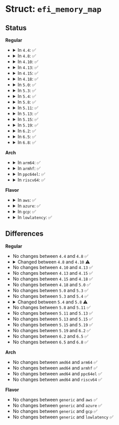 # Struct: <code>efi_memory_map</code>

## Status
<b>Regular</b>
<ul>
<li>
<details>
<summary>In <code>4.4</code>: ✅</summary>

```c
struct efi_memory_map {
    phys_addr_t phys_map;
    void *map;
    void *map_end;
    int nr_map;
    long unsigned int desc_version;
    long unsigned int desc_size;
};
```
</details>
</li>
<li>
<details>
<summary>In <code>4.8</code>: ✅</summary>

```c
struct efi_memory_map {
    phys_addr_t phys_map;
    void *map;
    void *map_end;
    int nr_map;
    long unsigned int desc_version;
    long unsigned int desc_size;
};
```
</details>
</li>
<li>
<details>
<summary>In <code>4.10</code>: ✅</summary>

```c
struct efi_memory_map {
    phys_addr_t phys_map;
    void *map;
    void *map_end;
    int nr_map;
    long unsigned int desc_version;
    long unsigned int desc_size;
    bool late;
};
```
</details>
</li>
<li>
<details>
<summary>In <code>4.13</code>: ✅</summary>

```c
struct efi_memory_map {
    phys_addr_t phys_map;
    void *map;
    void *map_end;
    int nr_map;
    long unsigned int desc_version;
    long unsigned int desc_size;
    bool late;
};
```
</details>
</li>
<li>
<details>
<summary>In <code>4.15</code>: ✅</summary>

```c
struct efi_memory_map {
    phys_addr_t phys_map;
    void *map;
    void *map_end;
    int nr_map;
    long unsigned int desc_version;
    long unsigned int desc_size;
    bool late;
};
```
</details>
</li>
<li>
<details>
<summary>In <code>4.18</code>: ✅</summary>

```c
struct efi_memory_map {
    phys_addr_t phys_map;
    void *map;
    void *map_end;
    int nr_map;
    long unsigned int desc_version;
    long unsigned int desc_size;
    bool late;
};
```
</details>
</li>
<li>
<details>
<summary>In <code>5.0</code>: ✅</summary>

```c
struct efi_memory_map {
    phys_addr_t phys_map;
    void *map;
    void *map_end;
    int nr_map;
    long unsigned int desc_version;
    long unsigned int desc_size;
    bool late;
};
```
</details>
</li>
<li>
<details>
<summary>In <code>5.3</code>: ✅</summary>

```c
struct efi_memory_map {
    phys_addr_t phys_map;
    void *map;
    void *map_end;
    int nr_map;
    long unsigned int desc_version;
    long unsigned int desc_size;
    bool late;
};
```
</details>
</li>
<li>
<details>
<summary>In <code>5.4</code>: ✅</summary>

```c
struct efi_memory_map {
    phys_addr_t phys_map;
    void *map;
    void *map_end;
    int nr_map;
    long unsigned int desc_version;
    long unsigned int desc_size;
    bool late;
};
```
</details>
</li>
<li>
<details>
<summary>In <code>5.8</code>: ✅</summary>

```c
struct efi_memory_map {
    phys_addr_t phys_map;
    void *map;
    void *map_end;
    int nr_map;
    long unsigned int desc_version;
    long unsigned int desc_size;
    long unsigned int flags;
};
```
</details>
</li>
<li>
<details>
<summary>In <code>5.11</code>: ✅</summary>

```c
struct efi_memory_map {
    phys_addr_t phys_map;
    void *map;
    void *map_end;
    int nr_map;
    long unsigned int desc_version;
    long unsigned int desc_size;
    long unsigned int flags;
};
```
</details>
</li>
<li>
<details>
<summary>In <code>5.13</code>: ✅</summary>

```c
struct efi_memory_map {
    phys_addr_t phys_map;
    void *map;
    void *map_end;
    int nr_map;
    long unsigned int desc_version;
    long unsigned int desc_size;
    long unsigned int flags;
};
```
</details>
</li>
<li>
<details>
<summary>In <code>5.15</code>: ✅</summary>

```c
struct efi_memory_map {
    phys_addr_t phys_map;
    void *map;
    void *map_end;
    int nr_map;
    long unsigned int desc_version;
    long unsigned int desc_size;
    long unsigned int flags;
};
```
</details>
</li>
<li>
<details>
<summary>In <code>5.19</code>: ✅</summary>

```c
struct efi_memory_map {
    phys_addr_t phys_map;
    void *map;
    void *map_end;
    int nr_map;
    long unsigned int desc_version;
    long unsigned int desc_size;
    long unsigned int flags;
};
```
</details>
</li>
<li>
<details>
<summary>In <code>6.2</code>: ✅</summary>

```c
struct efi_memory_map {
    phys_addr_t phys_map;
    void *map;
    void *map_end;
    int nr_map;
    long unsigned int desc_version;
    long unsigned int desc_size;
    long unsigned int flags;
};
```
</details>
</li>
<li>
<details>
<summary>In <code>6.5</code>: ✅</summary>

```c
struct efi_memory_map {
    phys_addr_t phys_map;
    void *map;
    void *map_end;
    int nr_map;
    long unsigned int desc_version;
    long unsigned int desc_size;
    long unsigned int flags;
};
```
</details>
</li>
<li>
<details>
<summary>In <code>6.8</code>: ✅</summary>

```c
struct efi_memory_map {
    phys_addr_t phys_map;
    void *map;
    void *map_end;
    int nr_map;
    long unsigned int desc_version;
    long unsigned int desc_size;
    long unsigned int flags;
};
```
</details>
</li>
</ul>
<b>Arch</b>
<ul>
<li>
<details>
<summary>In <code>arm64</code>: ✅</summary>

```c
struct efi_memory_map {
    phys_addr_t phys_map;
    void *map;
    void *map_end;
    int nr_map;
    long unsigned int desc_version;
    long unsigned int desc_size;
    bool late;
};
```
</details>
</li>
<li>
<details>
<summary>In <code>armhf</code>: ✅</summary>

```c
struct efi_memory_map {
    phys_addr_t phys_map;
    void *map;
    void *map_end;
    int nr_map;
    long unsigned int desc_version;
    long unsigned int desc_size;
    bool late;
};
```
</details>
</li>
<li>
<details>
<summary>In <code>ppc64el</code>: ✅</summary>

```c
struct efi_memory_map {
    phys_addr_t phys_map;
    void *map;
    void *map_end;
    int nr_map;
    long unsigned int desc_version;
    long unsigned int desc_size;
    bool late;
};
```
</details>
</li>
<li>
<details>
<summary>In <code>riscv64</code>: ✅</summary>

```c
struct efi_memory_map {
    phys_addr_t phys_map;
    void *map;
    void *map_end;
    int nr_map;
    long unsigned int desc_version;
    long unsigned int desc_size;
    bool late;
};
```
</details>
</li>
</ul>
<b>Flavor</b>
<ul>
<li>
<details>
<summary>In <code>aws</code>: ✅</summary>

```c
struct efi_memory_map {
    phys_addr_t phys_map;
    void *map;
    void *map_end;
    int nr_map;
    long unsigned int desc_version;
    long unsigned int desc_size;
    bool late;
};
```
</details>
</li>
<li>
<details>
<summary>In <code>azure</code>: ✅</summary>

```c
struct efi_memory_map {
    phys_addr_t phys_map;
    void *map;
    void *map_end;
    int nr_map;
    long unsigned int desc_version;
    long unsigned int desc_size;
    bool late;
};
```
</details>
</li>
<li>
<details>
<summary>In <code>gcp</code>: ✅</summary>

```c
struct efi_memory_map {
    phys_addr_t phys_map;
    void *map;
    void *map_end;
    int nr_map;
    long unsigned int desc_version;
    long unsigned int desc_size;
    bool late;
};
```
</details>
</li>
<li>
<details>
<summary>In <code>lowlatency</code>: ✅</summary>

```c
struct efi_memory_map {
    phys_addr_t phys_map;
    void *map;
    void *map_end;
    int nr_map;
    long unsigned int desc_version;
    long unsigned int desc_size;
    bool late;
};
```
</details>
</li>
</ul>

## Differences
<b>Regular</b>
<ul>
<li>
No changes between <code>4.4</code> and <code>4.8</code> ✅
</li>
<li>
<details>
<summary>Changed between <code>4.8</code> and <code>4.10</code> ⚠️</summary>
<ul>
<li>
<b>Field added. </b>
<code>bool late</code>
</li>
</ul>
</details>
</li>
<li>
No changes between <code>4.10</code> and <code>4.13</code> ✅
</li>
<li>
No changes between <code>4.13</code> and <code>4.15</code> ✅
</li>
<li>
No changes between <code>4.15</code> and <code>4.18</code> ✅
</li>
<li>
No changes between <code>4.18</code> and <code>5.0</code> ✅
</li>
<li>
No changes between <code>5.0</code> and <code>5.3</code> ✅
</li>
<li>
No changes between <code>5.3</code> and <code>5.4</code> ✅
</li>
<li>
<details>
<summary>Changed between <code>5.4</code> and <code>5.8</code> ⚠️</summary>
<ul>
<li>
<b>Field added. </b>
<code>long unsigned int flags</code>
</li>
<li>
<b>Field removed. </b>
<code>bool late</code>
</li>
</ul>
</details>
</li>
<li>
No changes between <code>5.8</code> and <code>5.11</code> ✅
</li>
<li>
No changes between <code>5.11</code> and <code>5.13</code> ✅
</li>
<li>
No changes between <code>5.13</code> and <code>5.15</code> ✅
</li>
<li>
No changes between <code>5.15</code> and <code>5.19</code> ✅
</li>
<li>
No changes between <code>5.19</code> and <code>6.2</code> ✅
</li>
<li>
No changes between <code>6.2</code> and <code>6.5</code> ✅
</li>
<li>
No changes between <code>6.5</code> and <code>6.8</code> ✅
</li>
</ul>
<b>Arch</b>
<ul>
<li>
No changes between <code>amd64</code> and <code>arm64</code> ✅
</li>
<li>
No changes between <code>amd64</code> and <code>armhf</code> ✅
</li>
<li>
No changes between <code>amd64</code> and <code>ppc64el</code> ✅
</li>
<li>
No changes between <code>amd64</code> and <code>riscv64</code> ✅
</li>
</ul>
<b>Flavor</b>
<ul>
<li>
No changes between <code>generic</code> and <code>aws</code> ✅
</li>
<li>
No changes between <code>generic</code> and <code>azure</code> ✅
</li>
<li>
No changes between <code>generic</code> and <code>gcp</code> ✅
</li>
<li>
No changes between <code>generic</code> and <code>lowlatency</code> ✅
</li>
</ul>

